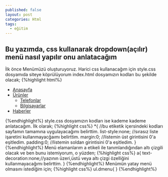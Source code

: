 ```yaml
---
published: false
layout: post
categories: Html
tags:
  - eğitim
---
```

## Bu yazımda, css kullanarak dropdown(açılır) menü nasıl yapılır onu anlatacağım
İlk önce Menümüzü oluşturuyoruz. Harici css kullanacağım için style.css dosyamıda siteye köprülüyorum
index.html dosyamızın kodları bu şekilde olacak;
{%highlight html%}
<html>
  <head>
    <link rel="stylesheet" href="style.css">
  </head>
  <body>
    <ul class="dmenu">
      <li><a href="#">Anasayfa</a></li>
      <li><a href="#">Ürünler</a>
      <ul>
        <li><a href="#">Telefonlar</a></li>
        <li><a href="#">Bilgisayarlar</a></li>
       </ul>
       </li>
      <li><a href="#">Haberler</a></li>
    </ul>
  </body>
</html>  
{%endhighlight%}
style.css dosyamızın kodları ise kademe kademe anlatacağım.
İlk olarak;
{%highlight css%}
*{ //bu etiketik içersindeki kodları sayfamın tamamına uygulayacağımı belirttim. 
list-style:none; //sırasız liste işaretini kullanmayacğaımı belirttim.
margin:0; //listemin üst girintisini 0'a eşitledim.
padding:0; //listemin soldan girintisini 0'a eşitledim.
}
{%endhighlight%}
Menü elamanlarım a etikeli ile tanımlandığından altı çizgili olacak ve ben bunu istemiyorum, o yüzden;
{%highlight css%}
a{
text-decoration:none;//yazının üzeri,üstü veya altı çizgi özelliğini kullanmayacağımı belirttim.
}
{%endhighlight%}
Menümün yatay menü olmasını istediğim için;
{%highlight css%}
ul.dmenu{
}
{%endhighlight%}
